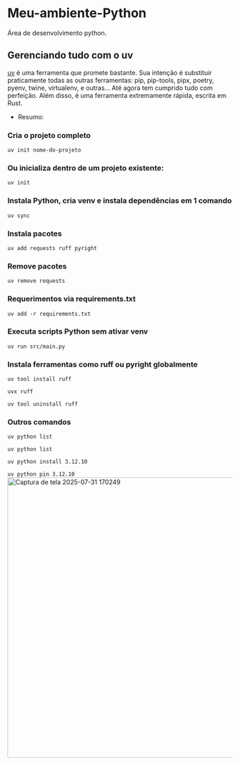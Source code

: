# Meu-ambiente-Python
Área de desenvolvimento python.

## Gerenciando tudo com o uv

[uv](https://docs.astral.sh/uv/getting-started/) é uma ferramenta que promete bastante. Sua intenção é substituir praticamente todas as outras ferramentas: pip, pip-tools, pipx, poetry, pyenv, twine, virtualenv, e outras... Até agora tem cumprido tudo com perfeição. Além disso, é uma ferramenta extremamente rápida, escrita em Rust.

- Resumo:
### Cria o projeto completo
```uv init nome-do-projeto ```

### Ou inicializa dentro de um projeto existente:
```uv init ```

### Instala Python, cria venv e instala dependências em 1 comando
```uv sync ```

### Instala pacotes
```uv add requests ruff pyright ```

### Remove pacotes
```uv remove requests ```

### Requerimentos via requirements.txt
```uv add -r requirements.txt ```

### Executa scripts Python sem ativar venv
```uv run src/main.py ```

### Instala ferramentas como ruff ou pyright globalmente
```uv tool install ruff ```


```uvx ruff ```

```uv tool uninstall ruff ```

### Outros comandos
```uv python list ```

```uv python list ```

```uv python install 3.12.10 ```

```uv python pin 3.12.10 ```
<img width="1115" height="628" alt="Captura de tela 2025-07-31 170249" src="https://github.com/user-attachments/assets/3a47ad55-eade-4e1e-973b-63f87731403d" />
